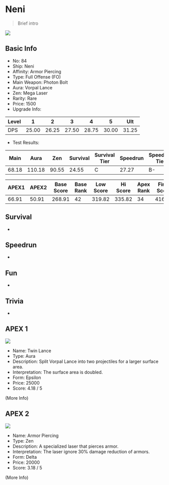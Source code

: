 # Neni

> Brief intro

<img src="/ships/ship_84.png" style={{zoom:1}}/>

## Basic Info

- No: 84
- Ship: Neni
- Affinity: Armor Piercing
- Type: Full Offense (FO)
- Main Weapon: Photon Bolt
- Aura: Vorpal Lance
- Zen: Mega Laser
- Rarity: Rare
- Price: 1500
- Upgrade Info: 

| Level | 1 | 2 | 3 | 4 | 5 | Ult |
|--|--|--|--|--|--|--|
| DPS | 25.00 | 26.25 | 27.50 | 28.75 | 30.00 | 31.25 |

- Test Results: 

| Main | Aura | Zen | Survival | Survival Tier | Speedrun | Speedrun Tier | Fun | Fun Tier |
|--|--|--|--|--|--|--|--|--|
| 68.18 | 110.18 | 90.55 | 24.55 | C | 27.27 | B- | 28.36 | C+ |

| APEX1 | APEX2 | Base Score | Base Rank | Low Score | Hi Score | Apex Rank | Final Score | FinalRank |
|--|--|--|--|--|--|--|--|--|
| 66.91 | 50.91 | 268.91 | 42 | 319.82 | 335.82 | 34 | 416.00 | 50 |

## Survival

-

## Speedrun

-

## Fun

-

## Trivia

-

## APEX 1

<img src="/ships/ship_84_apex_1.png" style={{zoom:1}}/>

- Name: Twin Lance
- Type: Aura
- Description: Split Vorpal Lance into two projectiles for a larger surface area.
- Interpretation: The surface area is doubled.
- Form: Epsilon
- Price: 25000
- Score: 4.18 / 5

(More Info)

## APEX 2

<img src="/ships/ship_84_apex_2.png" style={{zoom:1}}/>

- Name: Armor Piercing
- Type: Zen
- Description: A specialized laser that pierces armor.
- Interpretation: The laser ignore 30% damage reduction of armors.
- Form: Delta
- Price: 20000
- Score: 3.18 / 5

(More Info)
